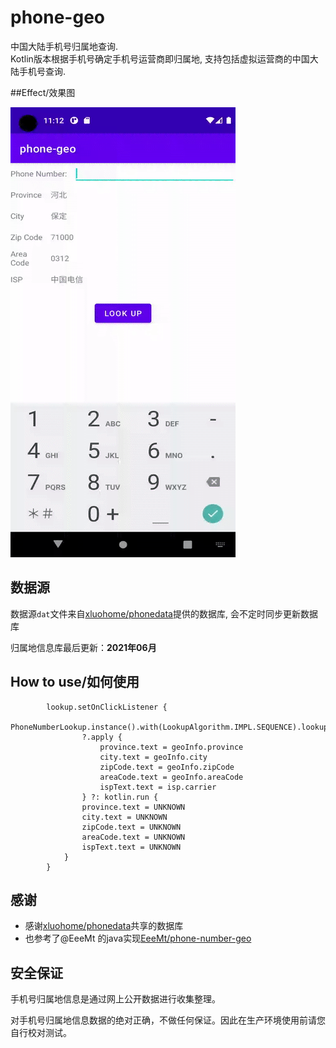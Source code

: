 # phone-geo
中国大陆手机号归属地查询.<br>
Kotlin版本根据手机号确定手机号运营商即归属地, 支持包括虚拟运营商的中国大陆手机号查询.

##Effect/效果图

<img src="/media/phone-geo.gif" width="360" height="720"/>

## 数据源

数据源`dat`文件来自[xluohome/phonedata](https://github.com/xluohome/phonedata)提供的数据库, 会不定时同步更新数据库

归属地信息库最后更新：**2021年06月**

## How to use/如何使用
```
        lookup.setOnClickListener {
            PhoneNumberLookup.instance().with(LookupAlgorithm.IMPL.SEQUENCE).lookup(editor.text.toString())
                ?.apply {
                    province.text = geoInfo.province
                    city.text = geoInfo.city
                    zipCode.text = geoInfo.zipCode
                    areaCode.text = geoInfo.areaCode
                    ispText.text = isp.carrier
                } ?: kotlin.run {
                province.text = UNKNOWN
                city.text = UNKNOWN
                zipCode.text = UNKNOWN
                areaCode.text = UNKNOWN
                ispText.text = UNKNOWN
            }
        }
```

## 感谢
- 感谢[xluohome/phonedata](https://github.com/xluohome/phonedata)共享的数据库
- 也参考了@EeeMt 的java实现[EeeMt/phone-number-geo](https://github.com/EeeMt/phone-number-geo)

## 安全保证

手机号归属地信息是通过网上公开数据进行收集整理。

对手机号归属地信息数据的绝对正确，不做任何保证。因此在生产环境使用前请您自行校对测试。